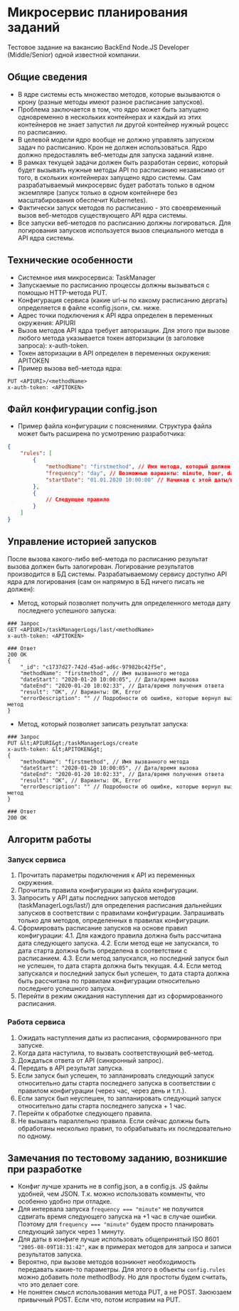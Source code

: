 # Микросервис планирования заданий

Тестовое задание на вакансию BackEnd Node.JS Developer (Middle/Senior) одной известной компании.

## Общие сведения

- В ядре системы есть множество методов, которые вызываются о крону (разные методы имеют разное расписание запусков).
- Проблема заключается в том, что ядро может быть запущено одновременно в нескольких контейнерах и каждый из этих контейнеров не знает запустил ли другой контейнер нужный  роцесс по расписанию.
- В целевой модели ядро вообще не должно управлять запуском задач по расписанию. Крон не должен использоваться. Ядро должно предоставлять веб-методы для запуска заданий извне.
- В рамках текущей задачи должен быть разработан сервис, который будет вызывать нужные методы API по расписанию независимо от того, в скольких контейнерах запущено ядро системы. Сам разрабатываемый микросервис будет работать только в одном экземпляре (запуск только в одном контейнере без масштабирования обеспечит Kubernetes).
- Фактически запуск методов по расписанию - это своевременный вызов веб-методов существующего API ядра системы.
- Все запуски веб-методов по расписанию должны логироваться. Для логирования запусков используется вызов специального метода в API ядра системы.

## Технические особенности

- Системное имя микросервиса: TaskManager
- Запускаемые по расписанию процессы должны вызываться с помощью HTTP-метода PUT.
- Конфигурация сервиса (какие url-ы по какому расписанию дергать) определяется в файле «config.json», см. ниже.
- Адрес точки подключения к API ядра определен в переменных окружения: APIURI
- Вызов методов API ядра требует авторизации. Для этого при вызове любого метода указывается токен авторизации (в заголовке запроса): x-auth-token.
- Токен авторизации в API определен в переменных окружения: APITOKEN
- Пример вызова веб-метода ядра:

```http
PUT <APIURI>/<methodName>
x-auth-token: <APITOKEN>
```

## Файл конфигурации config.json

- Пример файла конфигурации с пояснениями. Структура файла может быть расширена по усмотрению разработчика:

```json
{
    "rules": [
        {
            "methodName": "firstmethod", // Имя метода, который должен быть вызван
            "frequency": "day", // Возможные варианты: minute, hour, day, week, month
            "startDate": "01.01.2020 10:00:00" // Начиная с этой даты/времени, раз в frequency должен вызываться methodName
        },
        {
            // Следующее правило
        }
    ]
}
```

## Управление историей запусков

После вызова какого-либо веб-метода по расписанию результат вызова должен быть залогирован. Логирование результатов производится в БД системы. Разрабатываемому сервису доступно API ядра для логирования (сам он напрямую в БД ничего писать не должен):

- Метод, который позволяет получить для определенного метода дату последнего успешного запуска:

```http
### Запрос
GET <APIURI>/taskManagerLogs/last/<methodName>
x-auth-token: <APITOKEN>

### Ответ
200 OK
{
    "_id": "c1737d27-742d-45ad-ad6c-97982bc42f5e",
    "methodName": "firstmethod", // Имя вызванного метода
    "dateStart": "2020-01-20 10:00:05", // Дата/время вызова
    "dateEnd": "2020-01-20 10:02:33", // Дата/время получения ответа
    "result": "OK", // Варианты: OK, Error
    "errorDescription": "" // Подробности об ошибке, которые вернул вызванный веб-метод
}
```

- Метод, который позволяет записать результат запуска:

```http
### Запрос
PUT &lt;APIURI&gt;/taskManagerLogs/create
x-auth-token: &lt;APITOKEN&gt;
{
    "methodName": "firstmethod", // Имя вызванного метода
    "dateStart": "2020-01-20 10:00:05", // Дата/время вызова
    "dateEnd": "2020-01-20 10:02:33", // Дата/время получения ответа
    "result": "OK", // Варианты: OK, Error
    "errorDescription": "" // Подробности об ошибке, которые вернул вызванный веб-метод
}

### Ответ
200 OK
```

## Алгоритм работы

### Запуск сервиса

1. Прочитать параметры подключения к API из переменных окружения.
2. Прочитать правила конфигурации из файла конфигурации.
3. Запросить у API даты последних запусков методов (taskManagerLogs/last/<methodName>) для
определения расписания дальнейших запусков в соответствии с правилами конфигурации. Запрашивать
только для методов, определенных в правилах конфигурации.
4. Сформировать расписание запусков на основе правил конфигурации:
    4.1. Для каждого правила должна быть рассчитана дата следующего запуска.
    4.2. Если метод еще не запускался, то дата старта должна быть определена в соответствии с расписанием.
    4.3. Если метод запускался, но последний запуск был не успешен, то дата старта должна быть текущая.
    4.4. Если метод запускался и последний запуск был успешен, то дата старта должна быть рассчитана по
правилам конфигурации относительно последнего успешного запуска.
5. Перейти в режим ожидания наступления дат из сформированного расписания.

### Работа сервиса

1. Ожидать наступления даты из расписания, сформированного при запуске.
2. Когда дата наступила, то вызвать соответствующий веб-метод.
3. Дождаться ответа от API (синхронный запрос).
4. Передать в API результат запуска.
5. Если запуск был успешен, то запланировать следующий запуск относительно даты старта последнего
запуска в соответствии с правилом конфигурации (через час, через день и т.п.).
6. Если запуск был неуспешен, то запланировать следующий запуск относительно даты старта последнего
запуска + 1 час.
7. Перейти к обработке следующего правила.
8. Не вызывать параллельно правила. Если сейчас должны быть обработаны несколько правил, то
обрабатывать их последовательно по одному.

## Замечания по тестовому заданию, возникшие при разработке

- Конфиг лучше хранить не в config.json, а в config.js. JS файлы удобней, чем JSON. Т.к. можно использовать комменты, что особенно удобно при отладке.
- Для интервала запуска `frequency === "minute"` не получится сдвигать время следующего запуска на +1 час в случае ошибки. Поэтому для `frequency === "minute"` будем просто планировать следующий запуск через 1 минуту.
- Для даты в конфиге лучше использовать общепринятый ISO 8601 `"2005-08-09T18:31:42"`, как в примерах методов для запроса и записи результатов запуска.
- Вероятно, при вызове методов возникнет необходимость передавать какие-то параметры. Для этого в объекты `config.rules` можно добавить поле methodBody. Но для простоты будем считать, что это делает core.
- Не понятен смысл использования метода PUT, а не POST. Заююзаем привычный POST. Если что, потом исправим на PUT.